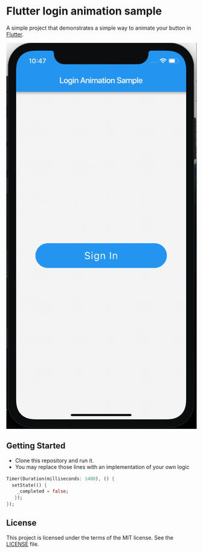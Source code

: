 # Flutter login animation sample

A simple project that demonstrates a simple way to animate your button in [Flutter](https://flutter.io).

![Preview](images/preview.gif)

## Getting Started

- Clone this repository and run it.
- You may replace those lines with an implementation of your own logic

```dart
Timer(Duration(milliseconds: 1400), () {
  setState(() {
    _completed = false;
   });
});
```

## License
This project is licensed under the terms of the MIT license. See the [LICENSE](LICENSE) file.
